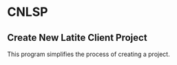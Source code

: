 # CNLSP
## Create New Latite Client Project

This program simplifies the process of creating a project.

